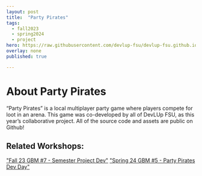 ```yaml
---
layout: post
title:  "Party Pirates"
tags:
  - fall2023
  - spring2024
  - project
hero: https://raw.githubusercontent.com/devlup-fsu/devlup-fsu.github.io/master/assets/img/welcome/hero.png
overlay: none
published: true

---
```


# About Party Pirates

“Party Pirates” is a local multiplayer party game where players compete for loot in an arena. This game was co-developed by all of DevLUp FSU, as this year’s collaborative project. All of the source code and assets are public on Github!

## Related Workshops:

["Fall 23 GBM #7 - Semester Project Dev"](https://fsu.devlup.org/posts/gbm-7-f23)
["Spring 24 GBM #5 - Party Pirates Dev Day"](https://fsu.devlup.org/posts/gbm-5-s24)

